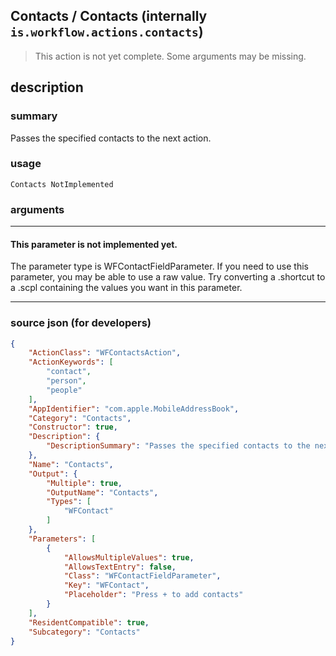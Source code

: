 
## Contacts / Contacts (internally `is.workflow.actions.contacts`)

> This action is not yet complete. Some arguments may be missing.


## description

### summary

Passes the specified contacts to the next action.


### usage
```
Contacts NotImplemented
```

### arguments

---

#### This parameter is not implemented yet.

The parameter type is WFContactFieldParameter. If you need to use this parameter, you may
be able to use a raw value. Try converting a .shortcut to a .scpl containing
the values you want in this parameter.

---

### source json (for developers)

```json
{
	"ActionClass": "WFContactsAction",
	"ActionKeywords": [
		"contact",
		"person",
		"people"
	],
	"AppIdentifier": "com.apple.MobileAddressBook",
	"Category": "Contacts",
	"Constructor": true,
	"Description": {
		"DescriptionSummary": "Passes the specified contacts to the next action."
	},
	"Name": "Contacts",
	"Output": {
		"Multiple": true,
		"OutputName": "Contacts",
		"Types": [
			"WFContact"
		]
	},
	"Parameters": [
		{
			"AllowsMultipleValues": true,
			"AllowsTextEntry": false,
			"Class": "WFContactFieldParameter",
			"Key": "WFContact",
			"Placeholder": "Press + to add contacts"
		}
	],
	"ResidentCompatible": true,
	"Subcategory": "Contacts"
}
```
